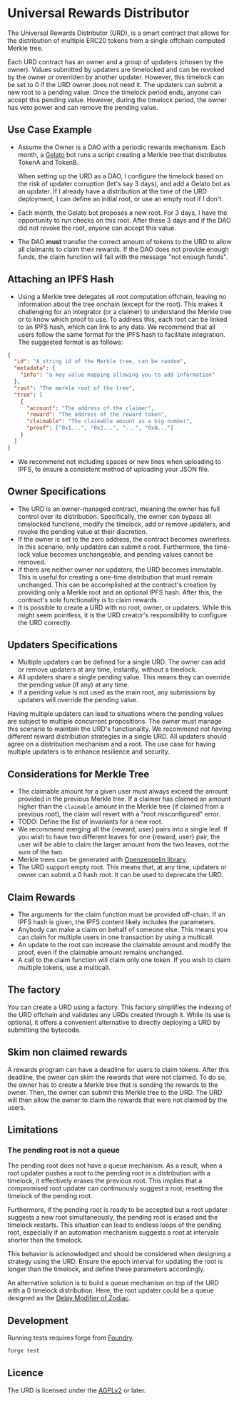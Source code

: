 # Universal Rewards Distributor
The Universal Rewards Distributor (URD), is a smart contract that allows for the distribution of multiple ERC20 tokens from a single offchain computed Merkle tree.

Each URD contract has an owner and a group of updaters (chosen by the owner). Values submitted by updaters are timelocked and can be revoked by 
the owner or overriden by another updater. However, this timelock can be set to 0 if the URD owner does not need it.
The updaters can submit a new root to a pending value. Once the timelock period ends, anyone can accept this pending value. However, during the timelock period, the owner has veto power and can remove the pending value.

## Use Case Example

- Assume the Owner is a DAO with a periodic rewards mechanism. Each month, a [Gelato](https://www.gelato.network/) bot runs a script creating a Merkle tree that distributes TokenA and TokenB.

  When setting up the URD as a DAO, I configure the timelock based on the risk of updater corruption (let's say 3 days), and add a Gelato bot as an updater. If I already have a distribution at the time of the URD deployment, I can define an initial root, or use an empty root if I don't.

- Each month, the Gelato bot proposes a new root. For 3 days, I have the opportunity to run checks on this root. After these 3 days and if the DAO did not revoke the root, anyone can accept this value.
- The DAO **must** transfer the correct amount of tokens to the URD to allow all claimants to claim their rewards. If the DAO does not provide enough funds, the claim function will fail with the message "not enough funds".

## Attaching an IPFS Hash

- Using a Merkle tree delegates all root computation offchain, leaving no information about the tree onchain (except for the root). This makes it challenging for an integrator (or a claimer) to understand the Merkle tree or to know which proof to use. To address this, each root can be linked to an IPFS hash, which can link to any data. We recommend that all users follow the same format for the IPFS hash to facilitate integration. The suggested format is as follows:

```json
{
  "id": "A string id of the Merkle tree, can be random",
  "metadata": {
    "info": "a key value mapping allowing you to add information"
  },
  "root": "The merkle root of the tree",
  "tree": [
    {
      "account": "The address of the claimer",
      "reward": "The address of the reward token",
      "claimable": "The claimable amount as a big number",
      "proof": ["0x1...", "0x2...", "...", "0xN..."]
    }
  ]
}
```

- We recommend not including spaces or new lines when uploading to IPFS, to ensure a consistent method of uploading your JSON file.

## Owner Specifications

- The URD is an owner-managed contract, meaning the owner has full control over its distribution. Specifically, the owner can bypass all timelocked functions, modify the timelock, add or remove updaters, and revoke the pending value at their discretion.
- If the owner is set to the zero address, the contract becomes ownerless. In this scenario, only updaters can submit a root. Furthermore, the time-lock value becomes unchangeable, and pending values cannot be removed.
- If there are neither owner nor updaters, the URD becomes immutable. This is useful for creating a one-time distribution that must remain unchanged. This can be accomplished at the contract's creation by providing only a Merkle root and an optional IPFS hash. After this, the contract's sole functionality is to claim rewards.
- It is possible to create a URD with no root, owner, or updaters. While this might seem pointless, it is the URD creator's responsibility to configure the URD correctly.

## Updaters Specifications

- Multiple updaters can be defined for a single URD. The owner can add or remove updaters at any time, instantly, without a timelock.
- All updaters share a single pending value. This means they can override the pending value (if any) at any time.
- If a pending value is not used as the main root, any submissions by updaters will override the pending value.

Having multiple updaters can lead to situations where the pending values are subject to multiple concurrent propositions. The owner must manage this scenario to maintain the URD's functionality. We recommend not having different reward distribution strategies in a single URD. All updaters should agree on a distribution mechanism and a root. The use case for having multiple updaters is to enhance resilience and security.

## Considerations for Merkle Tree

- The claimable amount for a given user must always exceed the amount provided in the previous Merkle tree. If a claimer has claimed an amount higher than the `claimable` amount in the Merkle tree (if claimed from a previous root), the claim will revert with a "root misconfigured" error.
- TODO: Define the list of invariants for a new root.
- We recommend merging all the {reward, user} pairs into a single leaf. If you wish to have two different leaves for one {reward, user} pair, the user will be able to claim the larger amount from the two leaves, not the sum of the two.
- Merkle trees can be generated with [Openzeppelin library](https://github.com/OpenZeppelin/merkle-tree).
- The URD support empty root. This means that, at any time, updaters or owner can submit a 0 hash root. It can be used to deprecate the URD.

## Claim Rewards

- The arguments for the claim function must be provided off-chain. If an IPFS hash is given, the IPFS content likely includes the parameters.
- Anybody can make a claim on behalf of someone else. This means you can claim for multiple users in one transaction by using a multicall.
- An update to the root can increase the claimable amount and modify the proof, even if the claimable amount remains unchanged.
- A call to the claim function will claim only one token. If you wish to claim multiple tokens, use a multicall.

## The factory

You can create a URD using a factory. This factory simplifies the indexing of the URD offchain and validates any URDs created through it. While its use is optional, it offers a convenient alternative to directly deploying a URD by submitting the bytecode.

## Skim non claimed rewards
A rewards program can have a deadline for users to claim tokens. 
After this deadline, the owner can skim the rewards that were not claimed. 
To do so, the owner has to create a Merkle tree that is sending the rewards to the owner. 
Then, the owner can submit this Merkle tree to the URD. The URD will then allow the owner to claim the rewards that were not claimed by the users.

## Limitations

### The pending root is not a queue

The pending root does not have a queue mechanism. As a result, when a root updater pushes a root to the pending root in a distribution with a timelock, it effectively erases the previous root. This implies that a compromised root updater can continuously suggest a root, resetting the timelock of the pending root.

Furthermore, if the pending root is ready to be accepted but a root updater suggests a new root simultaneously, the pending root is erased and the timelock restarts. This situation can lead to endless loops of the pending root, especially if an automation mechanism suggests a root at intervals shorter than the timelock.

This behavior is acknowledged and should be considered when designing a strategy using the URD. Ensure the epoch interval for updating the root is longer than the timelock, and define these parameters accordingly.

An alternative solution is to build a queue mechanism on top of the URD with a 0 timelock distribution. Here, the root updater could be a queue designed as the [Delay Modifier of Zodiac](https://github.com/gnosis/zodiac-modifier-delay/blob/36f56fd2e7a4aeb128971c5567fb8dffb6c6a21b/contracts/Delay.sol).


## Development

Running tests requires forge from [Foundry](https://book.getfoundry.sh/getting-started/installation).

```bash
forge test
```

## Licence

The URD is licensed under the [AGPLv2](https://www.gnu.org/licenses/old-licenses/gpl-2.0.html) or later.